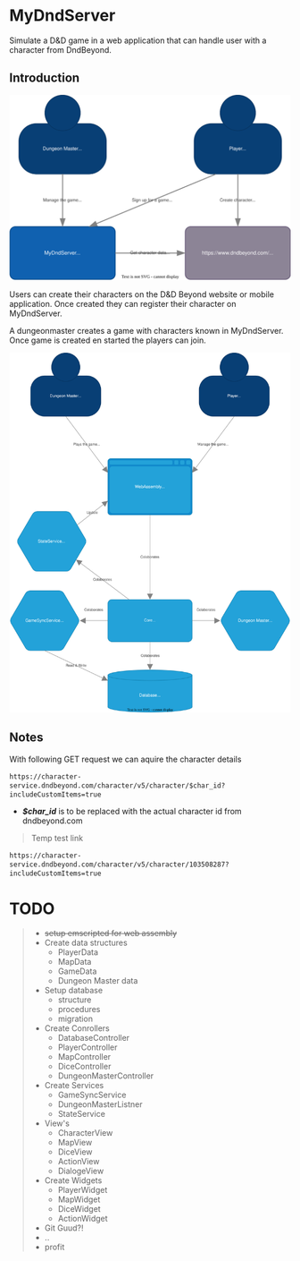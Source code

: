 # MyDndServer

Simulate a D&amp;D game in a web application that can handle user with a character from DndBeyond.


## Introduction 

  ![ProjectContext](doc/assets/context.svg)

Users can create their characters on the D&D Beyond website or mobile application.
Once created they can register their character on MyDndServer.

A dungeonmaster creates a game with characters known in MyDndServer.
Once game is created en started the players can join.

  ![ProjectContext](doc/assets/containers.svg)


## Notes

With following GET request we can aquire the character details

```
https://character-service.dndbeyond.com/character/v5/character/$char_id?includeCustomItems=true

```

- ***$char_id*** is to be replaced with the actual character id from dndbeyond.com

>Temp test link

```
https://character-service.dndbeyond.com/character/v5/character/103508287?includeCustomItems=true
```


# TODO
>- ~~setup emscripted for web assembly~~
>- Create data structures
>    - PlayerData
>    - MapData
>    - GameData
>    - Dungeon Master data
>- Setup database
>    - structure
>    - procedures
>    - migration
>- Create Conrollers
>    - DatabaseController
>    - PlayerController
>    - MapController
>    - DiceController
>    - DungeonMasterController
>- Create Services
>    - GameSyncService
>    - DungeonMasterListner
>    - StateService
>- View's
>    - CharacterView
>    - MapView
>    - DiceView
>    - ActionView
>    - DialogeView
>- Create Widgets
>    - PlayerWidget
>    - MapWidget
>    - DiceWidget
>    - ActionWidget
>- Git Guud?!
>- ..
>- profit
